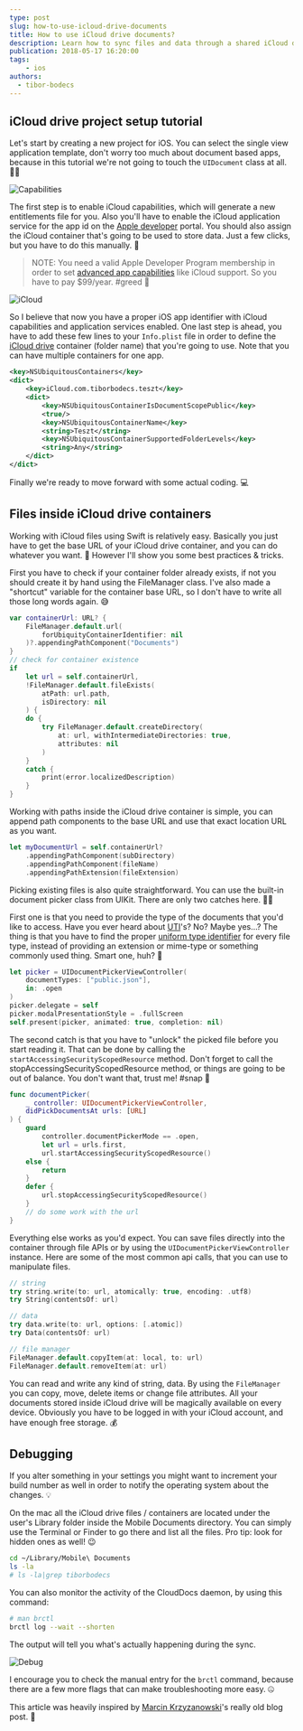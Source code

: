 ```yaml
---
type: post
slug: how-to-use-icloud-drive-documents
title: How to use iCloud drive documents?
description: Learn how to sync files and data through a shared iCloud drive folder using the latest version of Swift programming language.
publication: 2018-05-17 16:20:00
tags: 
    - ios
authors:
  - tibor-bodecs
---
```


## iCloud drive project setup tutorial

Let's start by creating a new project for iOS. You can select the single view application template, don't worry too much about document based apps, because in this tutorial we're not going to touch the `UIDocument` class at all. 🤷‍♂️

![Capabilities](capabilities.png)


The first step is to enable iCloud capabilities, which will generate a new entitlements file for you. Also you'll have to enable the iCloud application service for the app id on the [Apple developer](https://developer.apple.com/account/ios/identifier/bundle) portal. You should also assign the iCloud container that's going to be used to store data. Just a few clicks, but you have to do this manually. 💩

> NOTE: You need a valid Apple Developer Program membership in order to set [advanced app capabilities](https://developer.apple.com/support/app-capabilities/) like iCloud support. So you have to pay $99/year. #greed 🤑

![iCloud](icloud.png)

So I believe that now you have a proper iOS app identifier with iCloud capabilities and application services enabled. One last step is ahead, you have to add these few lines to your `Info.plist` file in order to define the [iCloud drive](https://medium.com/ios-os-x-development/icloud-drive-documents-1a46b5706fe1) container (folder name) that you're going to use. Note that you can have multiple containers for one app.

```xml
<key>NSUbiquitousContainers</key>
<dict>
    <key>iCloud.com.tiborbodecs.teszt</key>
    <dict>
        <key>NSUbiquitousContainerIsDocumentScopePublic</key>
        <true/>
        <key>NSUbiquitousContainerName</key>
        <string>Teszt</string>
        <key>NSUbiquitousContainerSupportedFolderLevels</key>
        <string>Any</string>
    </dict>
</dict>
```

Finally we're ready to move forward with some actual coding. 💻

## Files inside iCloud drive containers

Working with iCloud files using Swift is relatively easy. Basically you just have to get the base URL of your iCloud drive container, and you can do whatever you want. 🤔 However I'll show you some best practices & tricks.

First you have to check if your container folder already exists, if not you should create it by hand using the FileManager class. I've also made a "shortcut" variable for the container base URL, so I don't have to write all those long words again. 😅

```swift
var containerUrl: URL? {
    FileManager.default.url(
        forUbiquityContainerIdentifier: nil
    )?.appendingPathComponent("Documents")
}
// check for container existence
if 
    let url = self.containerUrl, 
    !FileManager.default.fileExists(
        atPath: url.path, 
        isDirectory: nil
    ) {
    do {
        try FileManager.default.createDirectory(
            at: url, withIntermediateDirectories: true, 
            attributes: nil
        )
    }
    catch {
        print(error.localizedDescription)
    }
}
```

Working with paths inside the iCloud drive container is simple, you can append path components to the base URL and use that exact location URL as you want.

```swift
let myDocumentUrl = self.containerUrl?
    .appendingPathComponent(subDirectory)
    .appendingPathComponent(fileName)
    .appendingPathExtension(fileExtension)
```

Picking existing files is also quite straightforward. You can use the built-in document picker class from UIKit. There are only two catches here. 🤦‍♂️

First one is that you need to provide the type of the documents that you'd like to access. Have you ever heard about [UTI](https://developer.apple.com/library/content/documentation/FileManagement/Conceptual/understanding_utis/understand_utis_intro/understand_utis_intro.html#//apple_ref/doc/uid/TP40001319-CH201-SW1)'s? No? Maybe yes...? The thing is that you have to find the proper [uniform type identifier](https://developer.apple.com/library/content/documentation/FileManagement/Conceptual/understanding_utis/understand_utis_declare/understand_utis_declare.html#//apple_ref/doc/uid/TP40001319-CH204-SW1) for every file type, instead of providing an extension or mime-type or something commonly used thing. Smart one, huh? 🧠

```swift
let picker = UIDocumentPickerViewController(
    documentTypes: ["public.json"], 
    in: .open
)
picker.delegate = self
picker.modalPresentationStyle = .fullScreen
self.present(picker, animated: true, completion: nil)
```

The second catch is that you have to "unlock" the picked file before you start reading it. That can be done by calling the `startAccessingSecurityScopedResource` method. Don't forget to call the stopAccessingSecurityScopedResource method, or things are going to be out of balance. You don't want that, trust me! #snap 🧤

```swift
func documentPicker(
    _ controller: UIDocumentPickerViewController, 
    didPickDocumentsAt urls: [URL]
) {
    guard
        controller.documentPickerMode == .open,
        let url = urls.first,
        url.startAccessingSecurityScopedResource()
    else {
        return
    }
    defer {
        url.stopAccessingSecurityScopedResource()
    }
    // do some work with the url
}
```

Everything else works as you'd expect. You can save files directly into the container through file APIs or by using the `UIDocumentPickerViewController` instance. Here are some of the most common api calls, that you can use to manipulate files.

```swift
// string
try string.write(to: url, atomically: true, encoding: .utf8)
try String(contentsOf: url)

// data
try data.write(to: url, options: [.atomic])
try Data(contentsOf: url)

// file manager
FileManager.default.copyItem(at: local, to: url)
FileManager.default.removeItem(at: url)
```

You can read and write any kind of string, data. By using the `FileManager` you can copy, move, delete items or change file attributes. All your documents stored inside iCloud drive will be magically available on every device. Obviously you have to be logged in with your iCloud account, and have enough free storage. 💰

## Debugging

If you alter something in your settings you might want to increment your build number as well in order to notify the operating system about the changes. 💡

On the mac all the iCloud drive files / containers are located under the user's Library folder inside the Mobile Documents directory. You can simply use the Terminal or Finder to go there and list all the files. Pro tip: look for hidden ones as well! 😉

```sh
cd ~/Library/Mobile\ Documents
ls -la
# ls -la|grep tiborbodecs
```
You can also monitor the activity of the CloudDocs daemon, by using this command:

```sh
# man brctl
brctl log --wait --shorten
```

The output will tell you what's actually happening during the sync.

![Debug](debug.png)

I encourage you to check the manual entry for the `brctl` command, because there are a few more flags that can make troubleshooting more easy. 🤐

This article was heavily inspired by [Marcin Krzyzanowski](https://x.com/krzyzanowskim)'s really old blog post. 🍺

